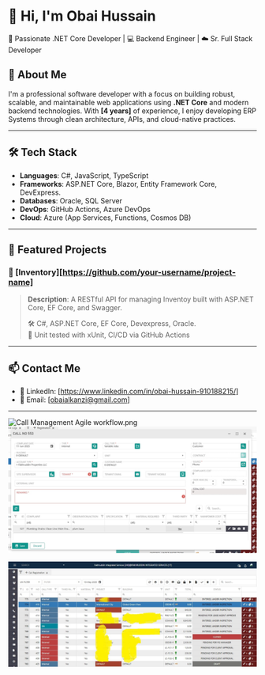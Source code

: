 # 👋 Hi, I'm Obai Hussain
🎯 Passionate .NET Core Developer | 💻 Backend Engineer | ☁️ Sr. Full Stack Developer 


## 💼 About Me

I'm a professional software developer with a focus on building robust, scalable, and maintainable web applications using **.NET Core** and modern backend technologies. With **[4 years]** of experience, I enjoy developing ERP Systems through clean architecture, APIs, and cloud-native practices.

---

## 🛠️ Tech Stack

- **Languages**: C#, JavaScript, TypeScript
- **Frameworks**: ASP.NET Core, Blazor, Entity Framework Core, DevExpress.
- **Databases**:  Oracle, SQL Server
- **DevOps**: GitHub Actions, Azure DevOps
- **Cloud**: Azure (App Services, Functions, Cosmos DB)
  
---

## 📂 Featured Projects

### 🔹 [Inventory][https://github.com/your-username/project-name]
> **Description**: A RESTful API for managing Inventoy built with ASP.NET Core, EF Core, and Swagger.
>  
> 🛠️ C#, ASP.NET Core, EF Core, Devexpress, Oracle.  
> 🧪 Unit tested with xUnit, CI/CD via GitHub Actions  

---


## 📫 Contact Me

- 💼 LinkedIn: [https://www.linkedin.com/in/obai-hussain-910188215/]
- 📨 Email: [obaialkanzi@gmail.com]
  
---
![Call Management Agile workflow.png](https://github.com/ObaiAlkanzi/Call-Inventory-Agile/blob/3cb92516dc184800ee414c5bc2f2953c060d8d0b/Call%20Management%20Agile%20workflow.png)
![call-form.jpg](https://github.com/ObaiAlkanzi/Call-Inventory-Agile/blob/e87e0ce4058f8d032583c16052dbe176264af9ff/call-form.jpg)

![call-form.jpg](https://github.com/ObaiAlkanzi/Call-Inventory-Agile/blob/f0e085bcda4ec89fb8b381e737d64c92b22988ed/registration.jpg)

